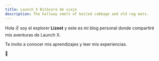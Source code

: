 ```yaml
---
title: Launch X Bitácora de viaje
description: The hallway smelt of boiled cabbage and old rag mats.
---
```


Hola ✌️  soy el explorer **Lizeet** y este es mi blog personal donde compartiré mis aventuras de Launch X.

Te invito a conocer mis aprendizajes y leer mis experiencias.

🚀
